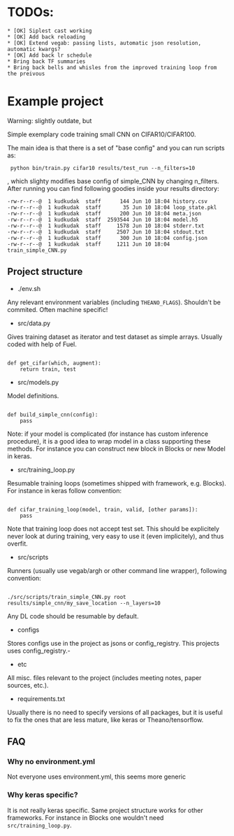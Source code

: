 # TODOs:

    * [OK] Siplest cast working
    * [OK] Add back reloading
    * [OK] Extend vegab: passing lists, automatic json resolution, automatic kwargs?
    * [OK] Add back lr schedule
    * Bring back TF summaries
    * Bring back bells and whisles from the improved training loop from the preivous 

# Example project

Warning: slightly outdate, but 

Simple exemplary code training small CNN on CIFAR10/CIFAR100. 

The main idea is that there is a set of "base config" and you can run scripts as:

```
 python bin/train.py cifar10 results/test_run --n_filters=10
```

, which slighty modifies base config of simple_CNN by changing n_filters. After running you can find following goodies inside
your results directory:

```
-rw-r--r--@  1 kudkudak  staff      144 Jun 10 18:04 history.csv
-rw-r--r--@  1 kudkudak  staff       35 Jun 10 18:04 loop_state.pkl
-rw-r--r--@  1 kudkudak  staff      200 Jun 10 18:04 meta.json
-rw-r--r--@  1 kudkudak  staff  2593544 Jun 10 18:04 model.h5
-rw-r--r--@  1 kudkudak  staff     1578 Jun 10 18:04 stderr.txt
-rw-r--r--@  1 kudkudak  staff     2507 Jun 10 18:04 stdout.txt
-rw-r--r--@  1 kudkudak  staff      300 Jun 10 18:04 config.json
-rw-r--r--@  1 kudkudak  staff     1211 Jun 10 18:04 train_simple_CNN.py
```


## Project structure

* ./env.sh

Any relevant environment variables (including `THEANO_FLAGS`). Shouldn't be commited. Often machine specific! 

* src/data.py

Gives training dataset as iterator and test dataset as simple arrays. Usually coded with help of Fuel.

```{python}

def get_cifar(which, augment):
    return train, test

```

* src/models.py

Model definitions.

```{python}

def build_simple_cnn(config):
    pass

```

Note: if your model is complicated (for instance has custom inference procedure), it is a good
idea to wrap model in a class supporting these methods. For instance you can construct new block in Blocks
or new Model in keras.

* src/training_loop.py

Resumable training loops (sometimes shipped with framework, e.g. Blocks). For instance in keras follow convention:

```{python}

def cifar_training_loop(model, train, valid, [other params]):
    pass

```

Note that training loop does not accept test set. This should be explicitely never look at during training,
very easy to use it (even implicitely), and thus overfit.

* src/scripts

Runners (usually use vegab/argh or other command line wrapper), following convention:

```{bash}

./src/scripts/train_simple_CNN.py root results/simple_cnn/my_save_location --n_layers=10

```

Any DL code should be resumable by default.

* configs

Stores configs use in the project as jsons or config_registry. This projects uses config_registry.-

* etc

All misc. files relevant to the project (includes meeting notes, paper sources, etc.).

* requirements.txt

Usually there is no need to specify versions of all packages, but it is useful to fix the ones that are less mature,
like keras or Theano/tensorflow.

## FAQ

### Why no environment.yml

Not everyone uses environment.yml, this seems more generic

### Why keras specific?

It is not really keras specific. Same project structure works for other frameworks. For instance in Blocks one
wouldn't need `src/training_loop.py`.